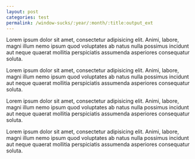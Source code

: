 ```yaml
---
layout: post
categories: test
permalink: /window-sucks/:year/:month/:title:output_ext
---
```


Lorem ipsum dolor sit amet, consectetur adipisicing elit. Animi, labore,
magni illum nemo ipsum quod voluptates ab natus nulla possimus incidunt
aut neque quaerat mollitia perspiciatis assumenda asperiores consequatur soluta.

Lorem ipsum dolor sit amet, consectetur adipisicing elit. Animi, labore,
magni illum nemo ipsum quod voluptates ab natus nulla possimus incidunt
aut neque quaerat mollitia perspiciatis assumenda asperiores consequatur soluta.

Lorem ipsum dolor sit amet, consectetur adipisicing elit. Animi, labore,
magni illum nemo ipsum quod voluptates ab natus nulla possimus incidunt
aut neque quaerat mollitia perspiciatis assumenda asperiores consequatur soluta.

Lorem ipsum dolor sit amet, consectetur adipisicing elit. Animi, labore,
magni illum nemo ipsum quod voluptates ab natus nulla possimus incidunt
aut neque quaerat mollitia perspiciatis assumenda asperiores consequatur soluta.
